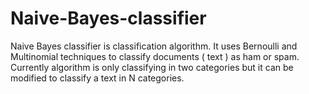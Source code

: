 # Naive-Bayes-classifier
Naive Bayes classifier is classification algorithm. It uses Bernoulli and Multinomial techniques to classify documents ( text ) as ham or spam.  Currently algorithm is only classifying in two categories but it can be modified to  classify a text in N categories.
